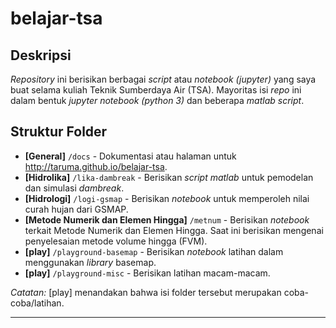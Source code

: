 # belajar-tsa

## Deskripsi
_Repository_ ini berisikan berbagai _script_ atau _notebook (jupyter)_ yang saya buat selama kuliah Teknik Sumberdaya Air (TSA). Mayoritas isi _repo_ ini dalam bentuk _jupyter notebook (python 3)_ dan beberapa _matlab script_. 

## Struktur Folder

- **[General]** `/docs` - Dokumentasi atau halaman untuk http://taruma.github.io/belajar-tsa.
- **[Hidrolika]** `/lika-dambreak` - Berisikan _script matlab_ untuk pemodelan dan simulasi _dambreak_. 
- **[Hidrologi]** `/logi-gsmap` - Berisikan _notebook_ untuk memperoleh nilai curah hujan dari GSMAP.
- **[Metode Numerik dan Elemen Hingga]** `/metnum` - Berisikan _notebook_ terkait Metode Numerik dan Elemen Hingga. Saat ini berisikan mengenai penyelesaian metode volume hingga (FVM).
- **[play]** `/playground-basemap` - Berisikan _notebook_ latihan dalam menggunakan _library_ basemap.
- **[play]** `/playground-misc` - Berisikan latihan macam-macam.

_Catatan:_ [play] menandakan bahwa isi folder tersebut merupakan coba-coba/latihan. 

---


